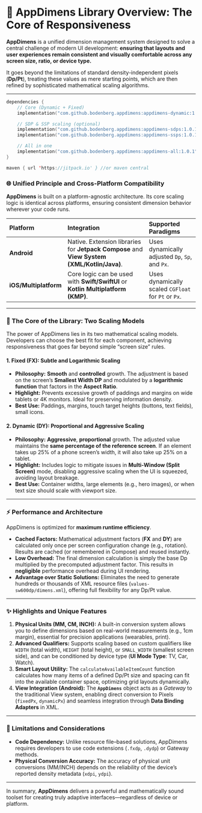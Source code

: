 # 📖 AppDimens Library Overview: The Core of Responsiveness

**AppDimens** is a unified dimension management system designed to solve a central challenge of modern UI development: **ensuring that layouts and user experiences remain consistent and visually comfortable across any screen size, ratio, or device type.**

It goes beyond the limitations of standard density-independent pixels (**Dp/Pt**), treating these values as mere starting points, which are then refined by sophisticated mathematical scaling algorithms.

---

```kotlin
dependencies {
    // Core (Dynamic + Fixed)
    implementation("com.github.bodenberg.appdimens:appdimens-dynamic:1.0.1")

    // SDP & SSP scaling (optional)
    implementation("com.github.bodenberg.appdimens:appdimens-sdps:1.0.1")
    implementation("com.github.bodenberg.appdimens:appdimens-ssps:1.0.1")

    // All in one
    implementation("com.github.bodenberg.appdimens:appdimens-all:1.0.1")
}

maven { url 'https://jitpack.io' } //or maven central
```

### 🌐 Unified Principle and Cross-Platform Compatibility

**AppDimens** is built on a platform-agnostic architecture. Its core scaling logic is identical across platforms, ensuring consistent dimension behavior wherever your code runs.

| Platform              | Integration                                                                                | Supported Paradigms                                 |
| :-------------------- | :----------------------------------------------------------------------------------------- | :-------------------------------------------------- |
| **Android**           | Native. Extension libraries for **Jetpack Compose** and **View System (XML/Kotlin/Java)**. | Uses dynamically adjusted `Dp`, `Sp`, and `Px`.     |
| **iOS/Multiplatform** | Core logic can be used with **Swift/SwiftUI** or **Kotlin Multiplatform (KMP)**.           | Uses dynamically scaled `CGFloat` for `Pt` or `Px`. |

---

### 🧠 The Core of the Library: Two Scaling Models

The power of AppDimens lies in its two mathematical scaling models. Developers can choose the best fit for each component, achieving responsiveness that goes far beyond simple “screen size” rules.

#### 1. Fixed (FX): Subtle and Logarithmic Scaling

* **Philosophy:** **Smooth** and **controlled** growth. The adjustment is based on the screen’s **Smallest Width DP** and modulated by a **logarithmic function** that factors in the **Aspect Ratio**.
* **Highlight:** Prevents excessive growth of paddings and margins on wide tablets or 4K monitors. Ideal for preserving information density.
* **Best Use:** Paddings, margins, touch target heights (buttons, text fields), small icons.

#### 2. Dynamic (DY): Proportional and Aggressive Scaling

* **Philosophy:** **Aggressive**, **proportional** growth. The adjusted value maintains the **same percentage of the reference screen**. If an element takes up 25% of a phone screen’s width, it will also take up 25% on a tablet.
* **Highlight:** Includes logic to mitigate issues in **Multi-Window (Split Screen)** mode, disabling aggressive scaling when the UI is squeezed, avoiding layout breakage.
* **Best Use:** Container widths, large elements (e.g., hero images), or when text size should scale with viewport size.

---

### ⚡ Performance and Architecture

AppDimens is optimized for **maximum runtime efficiency**.

* **Cached Factors:** Mathematical adjustment factors (**FX** and **DY**) are calculated only once per screen configuration change (e.g., rotation). Results are cached (or remembered in Compose) and reused instantly.
* **Low Overhead:** The final dimension calculation is simply the base Dp multiplied by the precomputed adjustment factor. This results in **negligible** performance overhead during UI rendering.
* **Advantage over Static Solutions:** Eliminates the need to generate hundreds or thousands of XML resource files (`values-sw600dp/dimens.xml`), offering full flexibility for any Dp/Pt value.

---

### ✨ Highlights and Unique Features

1. **Physical Units (MM, CM, INCH):** A built-in conversion system allows you to define dimensions based on real-world measurements (e.g., $1\text{cm}$ margin), essential for precision applications (wearables, print).
2. **Advanced Qualifiers:** Supports scaling based on custom qualifiers like `WIDTH` (total width), `HEIGHT` (total height), or `SMALL_WIDTH` (smallest screen side), and can be conditioned by device type (**UI Mode Type**: TV, Car, Watch).
3. **Smart Layout Utility:** The `calculateAvailableItemCount` function calculates how many items of a defined Dp/Pt size and spacing can fit into the available container space, optimizing grid layouts dynamically.
4. **View Integration (Android):** The **`AppDimens`** object acts as a *Gateway* to the traditional View system, enabling direct conversion to Pixels (`fixedPx`, `dynamicPx`) and seamless integration through **Data Binding Adapters** in XML.

---

### 🛑 Limitations and Considerations

* **Code Dependency:** Unlike resource file–based solutions, AppDimens requires developers to use code extensions (`.fxdp`, `.dydp`) or Gateway methods.
* **Physical Conversion Accuracy:** The accuracy of physical unit conversions (MM/INCH) depends on the reliability of the device’s reported density metadata (`xdpi`, `ydpi`).

---

In summary, **AppDimens** delivers a powerful and mathematically sound toolset for creating truly adaptive interfaces—regardless of device or platform.

